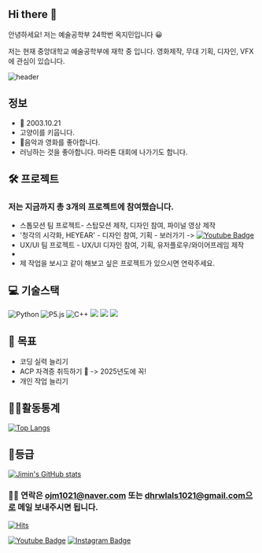 ## Hi there 👋

안녕하세요! 저는 예술공학부 24학번 옥지민입니다 😀


저는 현재 중앙대학교 예술공학부에 재학 중 입니다. 
영화제작, 무대 기획, 디자인, VFX에 관심이 있습니다.

![header](https://capsule-render.vercel.app/api?type=wave&color=auto&height=300&section=header&text=Hi%20I%20AM%20Jimin&fontSize=90)

## 정보
- 🎂 2003.10.21
- 고양이를 키웁니다.
- 👀음악과 영화를 좋아합니다.
- 러닝하는 것을 좋아합니다. 마라톤 대회에 나가기도 합니다.

## 🛠 프로젝트
###  저는 지금까지 총 3개의 프로젝트에 참여했습니다.
- 스톱모션 팀 프로젝트- 스탑모션 제작, 디자인 참여, 파이널 영상 제작
- '청각의 시각화, HEYEAR' - 디자인 참여, 기획 - 보러가기 -> [![Youtube Badge](https://img.shields.io/badge/Youtube-ff0000?style=flat-square&logo=youtube&link=https://www.youtube.com/watch?v=Mjarsi7XNoo)](https://www.youtube.com/watch?v=Mjarsi7XNoo) 
- <OASIS> UX/UI 팀 프로젝트 - UX/UI 디자인 참여, 기획, 유저플로우/와이어프레임 제작
- 
- 제 작업을 보시고 같이 해보고 싶은 프로젝트가 있으시면 연락주세요.


 ## 💻 기술스택
![Python](https://img.shields.io/badge/Python-14354C?style=for-the-badge&logo=python&logoColor=white)
![P5.js](https://img.shields.io/badge/p5%20js-ED225D?style=for-the-badge&logo=p5dotjs&logoColor=white)
![C++](https://img.shields.io/badge/C%2B%2B-00599C?style=for-the-badge&logo=c%2B%2B&logoColor=white)
<img src="https://img.shields.io/badge/adobe%20photoshop-%2331A8FF.svg?&style=for-the-badge&logo=adobe%20photoshop&logoColor=white" />
	  <img src="https://img.shields.io/badge/adobe%20illustrator-%23FF9A00.svg?&style=for-the-badge&logo=adobe%20illustrator&logoColor=black" />
	  <img src="https://img.shields.io/badge/adobe%20premiere%20pro-%239999FF.svg?&style=for-the-badge&logo=adobe%20premiere%20pro&logoColor=black" />

## 🌱 목표
- 코딩 실력 늘리기
- ACP 자격증 취득하기 🚗 -> 2025년도에 꼭!
- 개인 작업 늘리기

## 🧑‍💻활동통계
[![Top Langs](https://github-readme-stats.vercel.app/api/top-langs/?username=OkJimin)](https://github.com/anuraghazra/github-readme-stats)

## 🏅등급
[![Jimin's GitHub stats](https://github-readme-stats.vercel.app/api?username=OkJimin)](https://github.com/anuraghazra/github-readme-stats)

### 🙋‍♂️ 연락은 ojm1021@naver.com 또는 dhrwlals1021@gmail.com으로 메일 보내주시면 됩니다.
  
[![Hits](https://hits.seeyoufarm.com/api/count/incr/badge.svg?url=https%3A%2F%2Fgithub.com%2FOkJimin%2Fhit-counter&count_bg=%2379C83D&title_bg=%23555555&icon=&icon_color=%23E7E7E7&title=hits&edge_flat=false)](https://hits.seeyoufarm.com)


[![Youtube Badge](https://img.shields.io/badge/Youtube-ff0000?style=flat-square&logo=youtube&link=https://www.youtube.com/@dhrwlals1021)](https://www.youtube.com/@dhrwlals1021) 
[![Instagram Badge](https://img.shields.io/badge/-Instagram-dd2a7b?style=flat-square&logo=instagram&logoColor=white&link=https://www.instagram.com/okive_at/)](https://www.instagram.com/okive_at/) 

